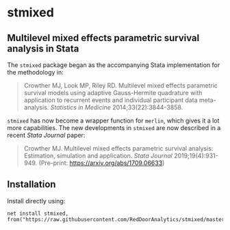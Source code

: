 # stmixed

## Multilevel mixed effects parametric survival analysis in Stata

The `stmixed` package began as the accompanying Stata implementation for the methodology in:

> Crowther MJ, Look MP, Riley RD. Multilevel mixed effects parametric survival models using adaptive Gauss-Hermite quadrature with application to recurrent events and individual participant data meta-analysis. *Statistics in Medicine* 2014;33(22):3844-3858.

`stmixed` has now become a wrapper function for `merlin`, which gives it a lot more capabilities. The new developments in `stmixed` are now described in a recent *Stata Journal* paper:

> Crowther MJ. Multilevel mixed effects parametric survival analysis: Estimation, simulation and application. *Stata Journal* 2019;19(4):931-949. (Pre-print: https://arxiv.org/abs/1709.06633)

## Installation

Install directly using:

```{stata}
net install stmixed, from("https://raw.githubusercontent.com/RedDoorAnalytics/stmixed/master/")
```
